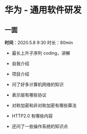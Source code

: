 # 华为 - 通用软件研发

## 一面

**时间**：2020.5.8 9:30 时长：80min

- 最长上升子序列 coding，讲解

- 自我介绍

- 项目介绍

- 问了好多计算机网络的知识

- 表示层有哪些协议

- 对称加密和非对称加密有哪些算法

- HTTP2.0 有哪些内容

- 还问了一些操作系统的知识点
